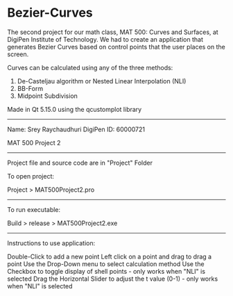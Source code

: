 # Bezier-Curves

The second project for our math class, MAT 500: Curves and Surfaces, at 
DigiPen Institute of Technology. We had to create an application that generates 
Bezier Curves based on control points that the user places on the screen.

Curves can be calculated using any of the three methods:
1. De-Casteljau algorithm or Nested Linear Interpolation (NLI)
2. BB-Form
3. Midpoint Subdivision

Made in Qt 5.15.0 using the qcustomplot library

-------------------------------------------

Name: Srey Raychaudhuri
DigiPen ID: 60000721

MAT 500 Project 2

-------------------------------------------

Project file and source code are in 
"Project" Folder

To open project:

Project > MAT500Project2.pro

-------------------------------------------

To run executable: 

Build > release > MAT500Project2.exe

-------------------------------------------

Instructions to use application:

Double-Click to add a new point
Left click on a point and drag to drag a point
Use the Drop-Down menu to select calculation method
Use the Checkbox to toggle display of shell points - only works when "NLI" is selected
Drag the Horizontal Slider to adjust the t value (0-1) - only works when "NLI" is selected


